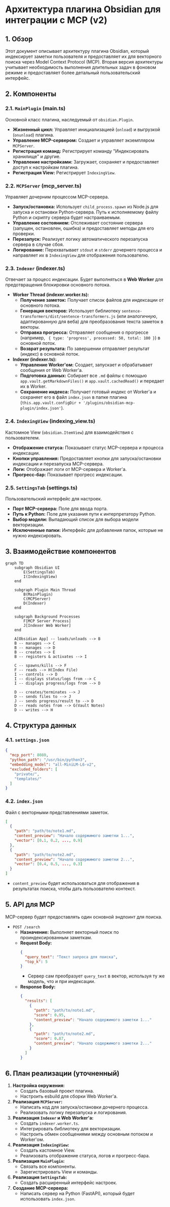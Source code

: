 # Архитектура плагина Obsidian для интеграции с MCP (v2)

## 1. Обзор

Этот документ описывает архитектуру плагина Obsidian, который индексирует заметки пользователя и предоставляет их для векторного поиска через Model Context Protocol (MCP). Вторая версия архитектуры учитывает необходимость выполнения длительных задач в фоновом режиме и предоставляет более детальный пользовательский интерфейс.

## 2. Компоненты

### 2.1. `MainPlugin` (main.ts)

Основной класс плагина, наследуемый от `obsidian.Plugin`.

*   **Жизненный цикл:** Управляет инициализацией (`onload`) и выгрузкой (`onunload`) плагина.
*   **Управление MCP-сервером:** Создает и управляет экземпляром `MCPServer`.
*   **Регистрация команд:** Регистрирует команду "Индексировать хранилище" и другие.
*   **Управление настройками:** Загружает, сохраняет и предоставляет доступ к настройкам плагина.
*   **Регистрация View:** Регистрирует `IndexingView`.

### 2.2. `MCPServer` (mcp_server.ts)

Управляет дочерним процессом MCP-сервера.

*   **Запуск/остановка:** Использует `child_process.spawn` из Node.js для запуска и остановки Python-сервера. Путь к исполняемому файлу Python и скрипту сервера будет настраиваемым.
*   **Управление состоянием:** Отслеживает состояние сервера (запущен, остановлен, ошибка) и предоставляет методы для его проверки.
*   **Перезапуск:** Реализует логику автоматического перезапуска сервера в случае сбоя.
*   **Логирование:** Перехватывает `stdout` и `stderr` дочернего процесса и направляет их в `IndexingView` для отображения пользователю.

### 2.3. `Indexer` (indexer.ts)

Отвечает за процесс индексации. Будет выполняться в **Web Worker** для предотвращения блокировки основного потока.

*   **Worker Thread (indexer.worker.ts):**
    *   **Получение заметок:** Получает список файлов для индексации от основного потока.
    *   **Генерация векторов:** Использует библиотеку `sentence-transformers/dist/sentence-transformers.js` (или аналогичную, адаптированную для веба) для преобразования текста заметок в векторы.
    *   **Отправка прогресса:** Отправляет сообщения о прогрессе (например, ` { type: 'progress', processed: 50, total: 100 }`) в основной поток.
    *   **Возврат результата:** По завершении отправляет результат (индекс) в основной поток.
*   **Indexer (indexer.ts):**
    *   **Управление Worker'ом:** Создает, запускает и обрабатывает сообщения от Web Worker'а.
    *   **Подготовка данных:** Собирает все `.md` файлы с помощью `app.vault.getMarkdownFiles()` и `app.vault.cachedRead()` и передает их в Worker.
    *   **Сохранение индекса:** Получает готовый индекс от Worker'а и сохраняет его в файл `index.json` в папке плагина (`this.app.vault.configDir + '/plugins/obsidian-mcp-plugin/index.json'`).

### 2.4. `IndexingView` (indexing_view.ts)

Кастомное View (`obsidian.ItemView`) для взаимодействия с пользователем.

*   **Отображение статуса:** Показывает статус MCP-сервера и процесса индексации.
*   **Кнопки управления:** Предоставляет кнопки для запуска/остановки индексации и перезапуска MCP-сервера.
*   **Логи:** Отображает логи от MCP-сервера и Worker'а.
*   **Прогресс-бар:** Показывает прогресс индексации.

### 2.5. `SettingsTab` (settings.ts)

Пользовательский интерфейс для настроек.

*   **Порт MCP-сервера:** Поле для ввода порта.
*   **Путь к Python:** Поле для указания пути к интерпретатору Python.
*   **Выбор модели:** Выпадающий список для выбора модели векторизации.
*   **Исключенные папки:** Интерфейс для добавления папок, которые не нужно индексировать.

## 3. Взаимодействие компонентов

```mermaid
graph TD
    subgraph Obsidian UI
        E(SettingsTab)
        I(IndexingView)
    end

    subgraph Plugin Main Thread
        B(MainPlugin)
        C(MCPServer)
        D(Indexer)
    end

    subgraph Background Processes
        F[MCP Server Process]
        J[Indexer Web Worker]
    end

    A[Obsidian App] -- loads/unloads --> B
    B -- manages --> C
    B -- manages --> D
    B -- creates --> E
    B -- registers & activates --> I

    C -- spawns/kills --> F
    F -- reads --> H(Index File)
    I -- controls --> D
    I -- displays status/logs from --> C
    I -- displays progress/logs from --> D

    D -- creates/terminates --> J
    D -- sends files to --> J
    J -- sends progress/result to --> D
    D -- reads notes from --> G(Vault Notes)
    D -- writes --> H
```

## 4. Структура данных

### 4.1. `settings.json`

```json
{
  "mcp_port": 8080,
  "python_path": "/usr/bin/python3",
  "embedding_model": "all-MiniLM-L6-v2",
  "excluded_folders": [
    "private/",
    "templates/"
  ]
}
```

### 4.2. `index.json`

Файл с векторными представлениями заметок.

```json
[
  {
    "path": "path/to/note1.md",
    "content_preview": "Начало содержимого заметки 1...",
    "vector": [0.1, 0.2, ..., 0.9]
  },
  {
    "path": "path/to/note2.md",
    "content_preview": "Начало содержимого заметки 2...",
    "vector": [0.4, 0.5, ..., 0.3]
  }
]
```
*   `content_preview` будет использоваться для отображения в результатах поиска, чтобы дать пользователю контекст.

## 5. API для MCP

MCP-сервер будет предоставлять один основной эндпоинт для поиска.

*   `POST /search`
    *   **Назначение:** Выполняет векторный поиск по проиндексированным заметкам.
    *   **Request Body:**
        ```json
        {
          "query_text": "Текст запроса для поиска",
          "top_k": 5
        }
        ```
        *   Сервер сам преобразует `query_text` в вектор, используя ту же модель, что и при индексации.
    *   **Response Body:**
        ```json
        {
          "results": [
            {
              "path": "path/to/note1.md",
              "score": 0.95,
              "content_preview": "Начало содержимого заметки 1..."
            },
            {
              "path": "path/to/note2.md",
              "score": 0.87,
              "content_preview": "Начало содержимого заметки 2..."
            }
          ]
        }
        ```

## 6. План реализации (уточненный)

1.  **Настройка окружения:**
    *   Создать базовый проект плагина.
    *   Настроить esbuild для сборки Web Worker'а.
2.  **Реализация `MCPServer`:**
    *   Написать код для запуска/остановки дочернего процесса.
    *   Реализовать логику перезапуска и логирования.
3.  **Реализация `Indexer` и Web Worker'а:**
    *   Создать `indexer.worker.ts`.
    *   Интегрировать библиотеку для векторизации.
    *   Настроить обмен сообщениями между основным потоком и Worker'ом.
4.  **Реализация `IndexingView`:**
    *   Создать кастомное View.
    *   Реализовать отображение статуса, логов и прогресс-бара.
5.  **Реализация `MainPlugin`:**
    *   Связать все компоненты.
    *   Зарегистрировать View и команды.
6.  **Реализация `SettingsTab`:**
    *   Создать расширенный интерфейс настроек.
7.  **Создание MCP-сервера:**
    *   Написать сервер на Python (FastAPI), который будет использовать `index.json`.